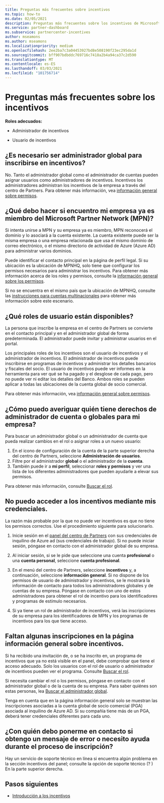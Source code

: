 ```yaml
---
title: Preguntas más frecuentes sobre incentivos
ms.topic: how-to
ms.date: 02/05/2021
description: Preguntas más frecuentes sobre los incentivos de Microsoft. En este artículo se incluyen preguntas acerca de los roles de usuario, cómo inscribirse o qué hacer con los mensajes de error.
ms.service: partner-dashboard
ms.subservice: partnercenter-incentives
author: mseamons
ms.author: mseamons
ms.localizationpriority: medium
ms.openlocfilehash: 2ee2ba7c3a04453927bd8e508190f23ec295da1d
ms.sourcegitcommit: bff907bdbddc769716c7418a2b4a94ca37c2d590
ms.translationtype: MT
ms.contentlocale: es-ES
ms.lasthandoff: 03/03/2021
ms.locfileid: "101756714"
---
```

# <a name="frequently-asked-questions-on-incentives"></a>Preguntas más frecuentes sobre los incentivos

**Roles adecuados:**

- Administrador de incentivos

- Usuario de incentivos

## <a name="do-i-need-to-be-the-global-admin-to-enroll-in-incentives"></a>¿Es necesario ser administrador global para inscribirse en incentivos?

No. Tanto el administrador global como el administrador de cuentas pueden asignar usuarios como administradores de incentivos. Incentivos los administradores administran los incentivos de la empresa a través del centro de Partners. Para obtener más información, vea [información general sobre permisos](permissions-overview.md).

## <a name="what-do-i-need-to-do-if-i-find-my-company-is-already-a-member-of-the-microsoft-partner-network-mpn"></a>¿Qué debo hacer si encuentro mi empresa ya es miembro del Microsoft Partner Network (MPN)?

Si intenta unirse a MPN y su empresa ya es miembro, MPN reconocerá el dominio y lo asociará a la cuenta existente. La cuenta existente puede ser la misma empresa o una empresa relacionada que usa el mismo dominio de correo electrónico, o el mismo directorio de actividad de Azure (Azure AD) para administrar varios dominios.

Puede identificar el contacto principal en la página de perfil legal. Si su ubicación es la ubicación de MPNHQ, solo tiene que configurar los permisos necesarios para administrar los incentivos. Para obtener más información acerca de los roles y permisos, consulte la [información general sobre los permisos](permissions-overview.md).

Si no se encuentra en el mismo país que la ubicación de MPNHQ, consulte las [instrucciones para cuentas multinacionales](https://support.microsoft.com/help/4515619/special-considerations-for-multi-national-partners-joining-the-microso) para obtener más información sobre este escenario.

## <a name="what-user-roles-are-available"></a>¿Qué roles de usuario están disponibles?

La persona que inscribe la empresa en el centro de Partners se convierte en el contacto principal y en el administrador global de forma predeterminada. El administrador puede invitar y administrar usuarios en el portal.

Los principales roles de los incentivos son el usuario de incentivos y el administrador de incentivos. El administrador de incentivos puede inscribirse en programas de incentivos y administrar los detalles bancarios y fiscales del socio. El usuario de incentivos puede ver informes en la herramienta para ver qué se ha pagado y el desglose de cada pago, pero no puede ver ni editar los detalles del Banco. Ambos roles se pueden aplicar a todas las ubicaciones de la cuenta global de socio comercial.

Para obtener más información, vea [información general sobre permisos](permissions-overview.md).

## <a name="how-can-i-find-out-who-has-global-or-account-admin-rights-for-my-company"></a>¿Cómo puedo averiguar quién tiene derechos de administrador de cuenta o globales para mi empresa?

Para buscar un administrador global o un administrador de cuenta que pueda realizar cambios en el rol o asignar roles a un nuevo usuario:

1. En el icono de configuración de la cuenta de la parte superior derecha del centro de Partners, seleccione **Administración de usuarios**.
2. Filtre por el administrador **global** o el administrador de la **cuenta**.
3. También puede ir a **mi perfil**, seleccionar **roles y permisos** y ver una lista de los diferentes administradores que pueden ayudarle a elevar sus permisos.
 
Para obtener más información, consulte [Buscar el rol](find-your-role.md).  

## <a name="i-cant-access-incentives-using-my-credentials"></a>No puedo acceder a los incentivos mediante mis credenciales.

La razón más probable por la que no puede ver incentivos es que no tiene los permisos correctos. Use el procedimiento siguiente para solucionarlo.

1. Inicie sesión en el [panel del centro de Partners](https://partner.microsoft.com/dashboard/) con sus credenciales de inquilino de Azure ad (sus credenciales de trabajo). Si no puede iniciar sesión, póngase en contacto con el administrador global de su empresa.

2. Al iniciar sesión, si se le pide que seleccione una cuenta **profesional** o una **cuenta personal**, seleccione **cuenta profesional**.

3. En el menú del centro de Partners, seleccione **incentivos** y, a continuación, seleccione **información general**. Si no dispone de los permisos de usuario de administrador y incentivos, se le mostrará la información de contacto para todos los administradores globales y de cuentas de su empresa. Póngase en contacto con uno de estos administradores para obtener el rol de incentivo para los identificadores y programas de estímulo necesarios.

4. Si ya tiene un rol de administrador de incentivos, verá las inscripciones de su empresa para los identificadores de MPN y los programas de incentivos para los que tiene acceso.

## <a name="some-enrollments-are-missing-from-the-incentives-overview-page"></a>Faltan algunas inscripciones en la página información general sobre incentivos.

Si ha recibido una invitación de, o se ha inscrito en, un programa de incentivos que ya no está visible en el panel, debe comprobar que tiene el acceso adecuado. Solo los usuarios con el rol de usuario o administrador de incentivos pueden ver el programa. Consulte [Buscar el rol](./find-your-role.md).

Si necesita cambiar el rol o los permisos, póngase en contacto con el administrador global o de la cuenta de su empresa. Para saber quiénes son estas personas, lea [Buscar el administrador global](./find-your-role.md#find-your-global-admin).

Tenga en cuenta que en la página información general solo se muestran las inscripciones asociadas a la cuenta global de socio comercial (PGA) asociada al inquilino de Azure AD. Si su compañía tiene más de un PGA, deberá tener credenciales diferentes para cada uno.

## <a name="who-should-i-contact-if-i-get-an-error-message-or-need-help-during-the-enrollment-process"></a>¿Con quién debo ponerme en contacto si obtengo un mensaje de error o necesito ayuda durante el proceso de inscripción?

Hay un servicio de soporte técnico en línea si encuentra algún problema en la sección incentivos del panel; consulte la opción de soporte técnico (? ) En la parte superior derecha.

## <a name="next-steps"></a>Pasos siguientes

- [Introducción a los incentivos](incentives-get-started-intro.md)